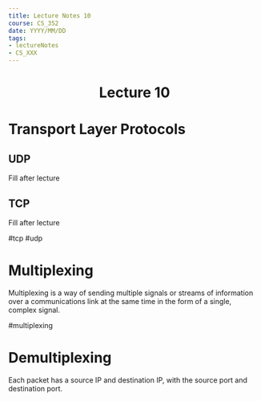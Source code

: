 ```yaml
---
title: Lecture Notes 10
course: CS_352
date: YYYY/MM/DD
tags: 
- lectureNotes
- CS_XXX
---
```


<center><h1>Lecture 10</h1></center>

# Transport Layer Protocols
## UDP
Fill after lecture

## TCP
Fill after lecture

#tcp #udp
# Multiplexing
Multiplexing is a way of sending multiple signals or streams of information over a communications link at the same time in the form of a single, complex signal.

#multiplexing
# Demultiplexing

Each packet has a source IP and destination IP, with the source port and destination port.